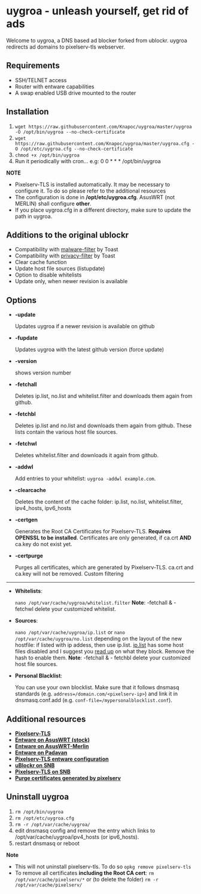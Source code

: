 uygroa - unleash yourself, get rid of ads
=============
Welcome to uygroa, a DNS based ad blocker forked from ublockr. uygroa redirects ad domains to pixelserv-tls webserver.

Requirements
--------------
* SSH/TELNET access
* Router with entware capabilities
* A swap enabled USB drive mounted to the router

Installation
--------------
1. `wget https://raw.githubusercontent.com/Knapoc/uygroa/master/uygroa -O /opt/bin/uygroa --no-check-certificate`
2. `wget https://raw.githubusercontent.com/Knapoc/uygroa/master/uygroa.cfg -O /opt/etc/uygroa.cfg --no-check-certificate`
3. `chmod +x /opt/bin/uygroa`
4. Run it periodically with cron... e.g: 0 0 * * * /opt/bin/uygroa

**NOTE**
* Pixelserv-TLS is installed automatically. It may be necessary to configure it. To do so please refer to the additional resources
* The configuration is done in **/opt/etc/uygroa.cfg**. AsusWRT (not MERLIN) shall configure **other**.
* If you place uygroa.cfg in a different directory, make sure to update the path in uygroa.

Additions to the original ublockr
--------------
* Compatibility with [malware-filter](https://gitlab.com/swe_toast/malware-filter) by Toast
* Compatibility with [privacy-filter](https://gitlab.com/swe_toast/privacy-filter) by Toast
* Clear cache function
* Update host file sources (listupdate)
* Option to disable whitelists
* Update only, when newer revision is available

Options
--------------
* **-update**

   Updates uygroa if a newer revision is available on github
* **-fupdate**

   Updates uygroa with the latest github version (force update)
* **-version**

   shows version number
* **-fetchall**

   Deletes ip.list, no.list and whitelist.filter and downloads them again from github.
* **-fetchbl**

   Deletes ip.list and no.list and downloads them again from github. These lists contain the various host file sources.
* **-fetchwl**

   Deletes whitelist.filter and downloads it again from github.
* **-addwl**

   Add entries to your whitelist: `uygroa -addwl example.com`.
* **-clearcache**

   Deletes the content of the cache folder: ip.list, no.list, whitelist.filter, ipv4_hosts, ipv6_hosts
* **-certgen**

   Generates the Root CA Certificates for Pixelserv-TLS. **Requires OPENSSL to be installed**. Certificates are only generated, if ca.crt **AND** ca.key do not exist yet.
* **-certpurge**

   Purges all certificates, which are generated by Pixelserv-TLS. ca.crt and ca.key will not be removed.
Custom filtering
--------------
* **Whitelists**:

   `nano /opt/var/cache/uygroa/whitelist.filter` **Note**: -fetchall & - fetchwl delete your customized whitelist.
* **Sources**:

   `nano /opt/var/cache/uygroa/ip.list` or `nano /opt/var/cache/uygroa/no.list` depending on the layout of the new hostfile: if listed with ip addess, then use ip.list. [ip.list](https://github.com/Knapoc/uygroa/blob/master/ip.list) has some host files disabled and I suggest you [read up](https://hosts-file.net/?s=Download) on what they block. Remove the hash to enable them.  **Note**: -fetchall & - fetchbl delete your customized host file sources.
* **Personal Blacklist**:

   You can use your own blocklist. Make sure that it follows dnsmasq standards (e.g. `address=/domain.com/<pixelserv-ip>`) and link it in dnsmasq.conf.add (e.g. `conf-file=/mypersonalblocklist.conf`).

Additional resources
--------------
* [**Pixelserv-TLS**](https://github.com/kvic-z/pixelserv-tls)
* [**Entware on AsusWRT (stock)**](https://github.com/Entware-ng/Entware-ng/wiki/Install-on-Asus-stock-firmware)
* [**Entware on AsusWRT-Merlin**](https://github.com/RMerl/asuswrt-merlin/wiki/Entware)
* [**Entware on Padavan**](https://bitbucket.org/padavan/rt-n56u/wiki/EN/HowToConfigureEntware)
* [**Pixelserv-TLS entware configuration**](https://github.com/RMerl/asuswrt-merlin/wiki/How-to-use-Adblock-using-Pixelserv)
* [**uBlockr on SNB**](https://www.snbforums.com/threads/ublockr-a-minimalists-approach-to-adblocking.31683/)
* [**Pixelserv-TLS on SNB**](https://www.snbforums.com/threads/pixelserv-a-better-one-pixel-webserver-for-adblock.26114/)
* [**Purge certificates generated by pixelserv**](https://github.com/kvic-z/pixelserv-tls/wiki/What's-new-in-version-Kj-(v35.HZ12.Kj))

Uninstall uygroa
--------------
1. `rm /opt/bin/uygroa`
2. `rm /opt/etc/uygroa.cfg`
3. `rm -r /opt/var/cache/uygroa/`
4. edit dnsmasq config and remove the entry which links to /opt/var/cache/uygroa/ipv4_hosts (or ipv6_hosts).
5. restart dnsmasq or reboot

**Note**
* This will not uninstall pixelserv-tls. To do so `opkg remove pixelserv-tls`
* To remove all certificates **including the Root CA cert**: `rm /opt/var/cache/pixelserv/*` or (to delete the folder) `rm -r /opt/var/cache/pixelserv/`
